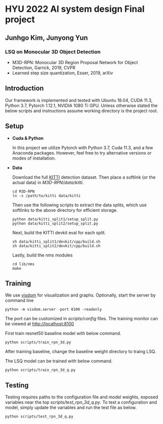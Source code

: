 # HYU 2022 AI system design Final project

## Junhgo Kim, Junyong Yun
### LSQ on Monocular 3D Object Detection

- M3D-RPN: Monocular 3D Region Proposal Network for Object Detection, Garrick, 2019, CVPR
- Learned step size quantization, Esser, 2019, arXiv

## Introduction

Our framework is implemented and tested with Ubuntu 18.04, CUDA 11.3, Python 3.7, Pytorch 1.12.1, NVIDIA 1080 Ti GPU. Unless otherwise stated the below scripts and instructions assume working directory is the project root. 


## Setup

- **Cuda & Python**

    In this project we utilize Pytorch with Python 3.7, Cuda 11.3, and a few Anaconda packages. However, feel free to try alternative versions or modes of installation. 

- **Data**

    Download the full [KITTI](http://www.cvlibs.net/datasets/kitti/eval_object.php?obj_benchmark=3d) detection dataset. Then place a softlink (or the actual data) in  *M3D-RPN/data/kitti*. 

	```
    cd M3D-RPN
	ln -s /path/to/kitti data/kitti
	```

	Then use the following scripts to extract the data splits, which use softlinks to the above directory for efficient storage. 

    ```
    python data/kitti_split1/setup_split.py
    python data/kitti_split2/setup_split.py
    ```
    
    Next, build the KITTI devkit eval for each split.

	```
	sh data/kitti_split1/devkit/cpp/build.sh
	sh data/kitti_split2/devkit/cpp/build.sh
	```
    
    Lastly, build the nms modules
    
    ```
	cd lib/nms
	make
	```

## Training

We use [visdom](https://github.com/facebookresearch/visdom) for visualization and graphs. Optionally, start the server by command line
```
python -m visdom.server -port 8100 -readonly
```
The port can be customized in *scripts/config* files. The training monitor can be viewed at [http://localhost:8100](http://localhost:8100)

First train resnet50 baseline model with below command.

```
python scripts/train_rpn_3d.py
```

After training baseline, change the baseline weight directory to traing LSQ.

The LSQ model can be trained with below command.

```
python scripts/train_rpn_3d_q.py
```

## Testing

Testing requires paths to the configuration file and model weights, exposed variables near the top *scripts/test_rpn_3d_q.py*. To test a configuration and model, simply update the variables and run the test file as below. 

```
python scripts/test_rpn_3d_q.py 
```
